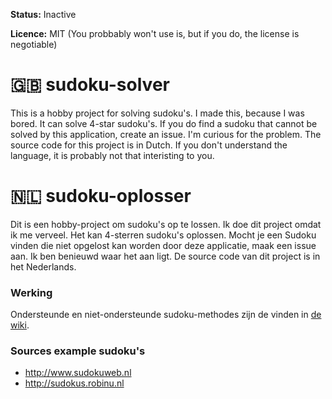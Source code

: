 **Status:** Inactive

**Licence:** MIT (You probbably won't use is, but if you do, the license is negotiable)

# 🇬🇧 sudoku-solver
This is a hobby project for solving sudoku's. I made this, because I was bored. It can solve 4-star sudoku's. If you do find a sudoku that cannot be solved by this application, create an issue. I'm curious for the problem. The source code for this project is in Dutch. If you don't understand the language, it is probably not that interisting to you.

# 🇳🇱 sudoku-oplosser
Dit is een hobby-project om sudoku's op te lossen. Ik doe dit project omdat ik me verveel. Het kan 4-sterren sudoku's oplossen. Mocht je een Sudoku vinden die niet opgelost kan worden door deze applicatie, maak een issue aan. Ik ben benieuwd waar het aan ligt. De source code van dit project is in het Nederlands.



### Werking
Ondersteunde en niet-ondersteunde sudoku-methodes zijn de vinden in [de wiki](https://github.com/jordy-u/sudoku-oplosser/wiki).

### Sources example sudoku's
* http://www.sudokuweb.nl
* http://sudokus.robinu.nl
